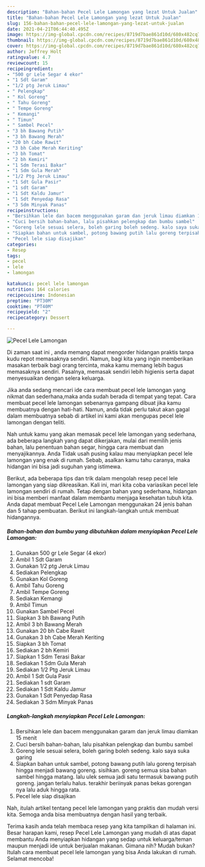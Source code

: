 ```yaml
---
description: "Bahan-bahan Pecel Lele Lamongan yang lezat Untuk Jualan"
title: "Bahan-bahan Pecel Lele Lamongan yang lezat Untuk Jualan"
slug: 156-bahan-bahan-pecel-lele-lamongan-yang-lezat-untuk-jualan
date: 2021-04-21T06:44:40.495Z
image: https://img-global.cpcdn.com/recipes/8719d7bae861d10d/680x482cq70/pecel-lele-lamongan-foto-resep-utama.jpg
thumbnail: https://img-global.cpcdn.com/recipes/8719d7bae861d10d/680x482cq70/pecel-lele-lamongan-foto-resep-utama.jpg
cover: https://img-global.cpcdn.com/recipes/8719d7bae861d10d/680x482cq70/pecel-lele-lamongan-foto-resep-utama.jpg
author: Jeffrey Holt
ratingvalue: 4.7
reviewcount: 15
recipeingredient:
- "500 gr Lele Segar 4 ekor"
- "1 Sdt Garam"
- "1/2 ptg Jeruk Limau"
- " Pelengkap"
- " Kol Goreng"
- " Tahu Goreng"
- " Tempe Goreng"
- " Kemangi"
- " Timun"
- " Sambel Pecel"
- "3 bh Bawang Putih"
- "3 bh Bawang Merah"
- "20 bh Cabe Rawit"
- "3 bh Cabe Merah Keriting"
- "3 bh Tomat"
- "2 bh Kemiri"
- "1 Sdm Terasi Bakar"
- "1 Sdm Gula Merah"
- "1/2 Ptg Jeruk Limau"
- "1 Sdt Gula Pasir"
- "1 sdt Garam"
- "1 Sdt Kaldu Jamur"
- "1 Sdt Penyedap Rasa"
- "3 Sdm Minyak Panas"
recipeinstructions:
- "Bersihkan lele dan bacem menggunakan garam dan jeruk limau diamkan 15 menit"
- "Cuci bersih bahan-bahan, lalu pisahkan pelengkap dan bumbu sambel"
- "Goreng lele sesuai selera, boleh garing boleh sedeng. kalo saya suka garing"
- "Siapkan bahan untuk sambel, potong bawang putih lalu goreng terpisah hingga menjadi bawang goreng. sisihkan. goreng semua sisa bahan sambel hingga matang. lalu ulek semua jadi satu termasuk bawang putih goreng. jangan terlalu halus. terakhir beriinyak panas bekas gorengan nya lalu aduk hingga rata."
- "Pecel lele siap disajikan"
categories:
- Resep
tags:
- pecel
- lele
- lamongan

katakunci: pecel lele lamongan 
nutrition: 164 calories
recipecuisine: Indonesian
preptime: "PT30M"
cooktime: "PT40M"
recipeyield: "2"
recipecategory: Dessert

---
```



![Pecel Lele Lamongan](https://img-global.cpcdn.com/recipes/8719d7bae861d10d/680x482cq70/pecel-lele-lamongan-foto-resep-utama.jpg)

Di zaman  saat ini , anda memang dapat mengorder hidangan praktis tanpa kudu repot memasaknya sendiri. Namun, bagi kita yang ingin memberikan masakan terbaik bagi orang tercinta, maka kamu memang lebih bagus memasaknya sendiri. Pasalnya, memasak sendiri lebih higienis serta dapat menyesuaikan dengan selera keluarga.

Jika anda sedang mencari ide cara membuat pecel lele lamongan yang nikmat dan sederhana,maka anda sudah berada di tempat yang tepat. Cara membuat pecel lele lamongan  sebenarnya gampang dibuat jika kamu membuatnya dengan hati-hati. Namun, anda tidak perlu takut akan gagal dalam membuatnya 
sebab di artikel ini kami akan mengupas pecel lele lamongan dengan teliti.  



Nah untuk kamu yang akan memasak pecel lele lamongan yang sederhana, ada beberapa langkah yang dapat dikerjakan, mulai dari memilih jenis bahan, lalu penentuan bahan segar, hingga cara membuat dan menyajikannya. Anda Tidak usah pusing kalau mau menyiapkan pecel lele lamongan yang enak di rumah. Sebab, asalkan kamu  tahu caranya, maka hidangan ini bisa jadi suguhan yang istimewa.

Berikut, ada beberapa tips dan trik dalam mengolah resep pecel lele lamongan yang siap dikreasikan. Kali ini, mari kita coba variasikan pecel lele lamongan sendiri di rumah. Tetap dengan bahan yang sederhana, hidangan ini bisa memberi manfaat dalam membantu menjaga kesehatan tubuh kita. Anda dapat membuat Pecel Lele Lamongan menggunakan 24 jenis bahan dan 5 tahap pembuatan. Berikut ini langkah-langkah untuk membuat hidangannya.

<!--inarticleads1-->

##### Bahan-bahan dan bumbu yang dibutuhkan dalam menyiapkan Pecel Lele Lamongan:

1. Gunakan 500 gr Lele Segar (4 ekor)
1. Ambil 1 Sdt Garam
1. Gunakan 1/2 ptg Jeruk Limau
1. Sediakan  Pelengkap
1. Gunakan  Kol Goreng
1. Ambil  Tahu Goreng
1. Ambil  Tempe Goreng
1. Sediakan  Kemangi
1. Ambil  Timun
1. Gunakan  Sambel Pecel
1. Siapkan 3 bh Bawang Putih
1. Ambil 3 bh Bawang Merah
1. Gunakan 20 bh Cabe Rawit
1. Gunakan 3 bh Cabe Merah Keriting
1. Siapkan 3 bh Tomat
1. Sediakan 2 bh Kemiri
1. Siapkan 1 Sdm Terasi Bakar
1. Sediakan 1 Sdm Gula Merah
1. Sediakan 1/2 Ptg Jeruk Limau
1. Ambil 1 Sdt Gula Pasir
1. Sediakan 1 sdt Garam
1. Sediakan 1 Sdt Kaldu Jamur
1. Gunakan 1 Sdt Penyedap Rasa
1. Sediakan 3 Sdm Minyak Panas




<!--inarticleads2-->

##### Langkah-langkah menyiapkan Pecel Lele Lamongan:

1. Bersihkan lele dan bacem menggunakan garam dan jeruk limau diamkan 15 menit
1. Cuci bersih bahan-bahan, lalu pisahkan pelengkap dan bumbu sambel
1. Goreng lele sesuai selera, boleh garing boleh sedeng. kalo saya suka garing
1. Siapkan bahan untuk sambel, potong bawang putih lalu goreng terpisah hingga menjadi bawang goreng. sisihkan. goreng semua sisa bahan sambel hingga matang. lalu ulek semua jadi satu termasuk bawang putih goreng. jangan terlalu halus. terakhir beriinyak panas bekas gorengan nya lalu aduk hingga rata.
1. Pecel lele siap disajikan




Nah, itulah artikel tentang  pecel lele lamongan  yang praktis dan mudah versi kita. Semoga anda bisa membuatnya dengan hasil yang terbaik. 

Terima kasih anda telah membaca resep yang kita tampilkan di halaman ini. Besar harapan kami, resep  Pecel Lele Lamongan yang mudah di atas dapat membantu Anda menyiapkan hidangan yang sedap untuk keluarga/teman maupun menjadi ide untuk berjualan makanan. Gimana nih? Mudah bukan? Itulah cara membuat pecel lele lamongan yang bisa Anda lakukan di rumah. Selamat mencoba!

